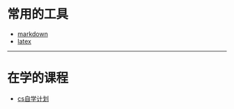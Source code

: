# 常用的工具
- [markdown](https://github.com/Alice-James/workstation/blob/main/markdown/markdown%E8%AF%AD%E6%B3%95.md)  
- [latex](https://www.overleaf.com/project)
***
# 在学的课程
- [cs自学计划](https://csdiy.wiki/CS%E5%AD%A6%E4%B9%A0%E8%A7%84%E5%88%92/)
